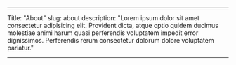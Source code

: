 ---

Title: "About"
slug: about
description: "Lorem ipsum dolor sit amet consectetur adipisicing elit. Provident dicta, atque optio quidem ducimus molestiae animi harum quasi perferendis voluptatem impedit error dignissimos. Perferendis rerum consectetur dolorum dolore voluptatem pariatur."

---
